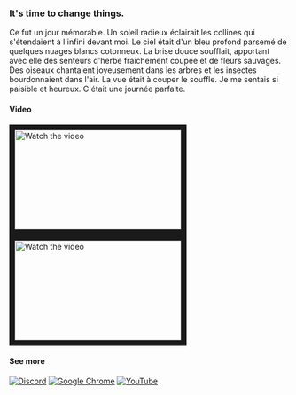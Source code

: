 ### It's time to change things. 

Ce fut un jour mémorable. Un soleil radieux éclairait les collines qui s'étendaient à l'infini devant moi. Le ciel était d'un bleu profond parsemé de quelques nuages blancs cotonneux. La brise douce soufflait, apportant avec elle des senteurs d'herbe fraîchement coupée et de fleurs sauvages. Des oiseaux chantaient joyeusement dans les arbres et les insectes bourdonnaient dans l'air. La vue était à couper le souffle. Je me sentais si paisible et heureux. C'était une journée parfaite.

#### Video
<a href="https://www.youtube.com/watch?v=ioD1HaFYl_M" target="_blank">
 <img src="http://img.youtube.com/vi/ioD1HaFYl_M/mqdefault.jpg" alt="Watch the video" width="300" height="180" border="10" />
</a> 
<a href="https://www.youtube.com/watch?v=dbQPtrlTkLA" target="_blank">
 <img src="http://img.youtube.com/vi/dbQPtrlTkLA/mqdefault.jpg" alt="Watch the video" width="300" height="180" border="10" />
</a>

#### See more 
[![Discord](https://img.shields.io/badge/Discord-%235865F2.svg?style=for-the-badge&logo=discord&logoColor=white)](https://discord.gg/2WT3DWFMAC) [![Google Chrome](https://img.shields.io/badge/Blog-279a47?style=for-the-badge&logo=GoogleChrome&logoColor=white)](https://itsme.to/tag/mshade/) 
[![YouTube](https://img.shields.io/badge/YouTube-%23FF0000.svg?style=for-the-badge&logo=YouTube&logoColor=white)](https://www.youtube.com/watch?v=ioD1HaFYl_M&list=PLnq5o13wfoVpPT0ey4MPhxSricGo0K25I)
